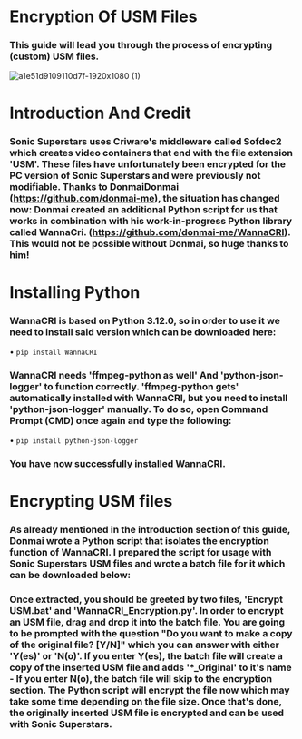 # Encryption Of USM Files

### This guide will lead you through the process of encrypting (custom) USM files.

![a1e51d9109110d7f-1920x1080 (1)](https://github.com/SonicSpace/Encryption-USMs-Files/assets/88670125/bcf5fd0e-0495-418d-aac9-d26464bea23d)

# Introduction And Credit

### Sonic Superstars uses Criware's middleware called Sofdec2 which creates video containers that end with the file extension 'USM'. These files have unfortunately been encrypted for the PC version of Sonic Superstars and were previously not modifiable. Thanks to DonmaiDonmai (https://github.com/donmai-me), the situation has changed now: Donmai created an additional Python script for us that works in combination with his work-in-progress Python library called WannaCri. (https://github.com/donmai-me/WannaCRI). This would not be possible without Donmai, so huge thanks to him!

# Installing Python

### WannaCRI is based on Python 3.12.0, so in order to use it we need to install said version which can be downloaded here:

• `pip install WannaCRI`

### WannaCRI needs 'ffmpeg-python as well' And 'python-json-logger' to function correctly. 'ffmpeg-python gets' automatically installed with WannaCRI, but you need to install 'python-json-logger' manually. To do so, open Command Prompt (CMD) once again and type the following:

• `pip install python-json-logger`

### You have now successfully installed WannaCRI.

# Encrypting USM files

### As already mentioned in the introduction section of this guide, Donmai wrote a Python script that isolates the encryption function of WannaCRI. I prepared the script for usage with Sonic Superstars USM files and wrote a batch file for it which can be downloaded below:

### Once extracted, you should be greeted by two files, 'Encrypt USM.bat' and 'WannaCRI_Encryption.py'. In order to encrypt an USM file, drag and drop it into the batch file. You are going to be prompted with the question "Do you want to make a copy of the original file? [Y/N]" which you can answer with either 'Y(es)' or 'N(o)'. If you enter Y(es), the batch file will create a copy of the inserted USM file and adds '\*\_Original' to it's name - If you enter N(o), the batch file will skip to the encryption section. The Python script will encrypt the file now which may take some time depending on the file size. Once that's done, the originally inserted USM file is encrypted and can be used with Sonic Superstars.
